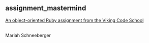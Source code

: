 ## assignment_mastermind

[An object-oriented Ruby assignment from the Viking Code School](http://www.vikingcodeschool.com)

<br>
Mariah Schneeberger
